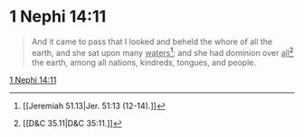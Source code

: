# 1 Nephi 14:11

> And it came to pass that I looked and beheld the whore of all the earth, and she sat upon many <u>waters</u>[^a]; and she had dominion over <u>all</u>[^b] the earth, among all nations, kindreds, tongues, and people.

[1 Nephi 14:11](https://www.churchofjesuschrist.org/study/scriptures/bofm/1-ne/14?lang=eng&id=p11#p11)


[^a]: [[Jeremiah 51.13|Jer. 51:13 (12-14).]]
[^b]: [[D&C 35.11|D&C 35:11.]]
